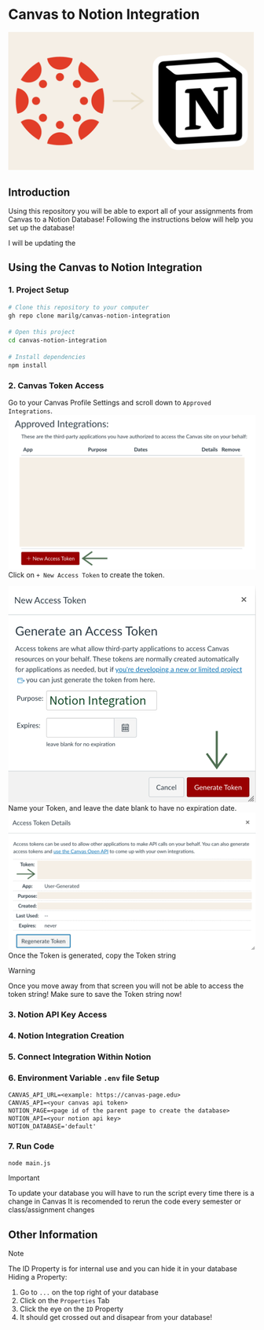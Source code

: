# Canvas to Notion Integration

<img src="./img/CanvasToNotion.png" width="500"/>

## Introduction

Using this repository you will be able to export all of your assignments from Canvas to a Notion Database!
Following the instructions below will help you set up the database!

I will be updating the 

## Using the Canvas to Notion Integration

### 1. Project Setup

```zsh
# Clone this repository to your computer
gh repo clone marilg/canvas-notion-integration

# Open this project
cd canvas-notion-integration

# Install dependencies
npm install
```

### 2. Canvas Token Access

Go to your Canvas Profile Settings and scroll down to `Approved Integrations`.
<img src="img/CanvasIntegrationNAT.png">
    Click on `+ New Access Token` to create the token.

<img src="img/CanvasIntegrationToken.png">
    Name your Token, and leave the date blank to have no expiration date.

<img src="img/CanvasIntegrationDetails.png">
    Once the Token is generated, copy the Token string

> [!WARNING]
> Once you move away from that screen you will not be able to access the token string!
> Make sure to save the Token string now!

### 3. Notion API Key Access

### 4. Notion Integration Creation

### 5. Connect Integration Within Notion

### 6. Environment Variable `.env` file Setup

```
CANVAS_API_URL=<example: https://canvas-page.edu>
CANVAS_API=<your canvas api token>
NOTION_PAGE=<page id of the parent page to create the database>
NOTION_API=<your notion api key>
NOTION_DATABASE='default'
```

### 7. Run Code

```zhs
node main.js
```

> [!IMPORTANT]
> To update your database you will have to run the script every time there is a change in Canvas
> It is recomended to rerun the code every semester or class/assignment changes

## Other Information

> [!NOTE]
> The ID Property is for internal use and you can hide it in your database
> Hiding a Property:
> 1. Go to `...` on the top right of your database
> 2. Click on the `Properties` Tab
> 3. Click the eye on the `ID` Property
> 4. It should get crossed out and disapear from your database!


